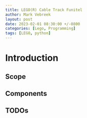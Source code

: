 ```yaml
---
title: LEGO(R) Cable Track Funitel
author: Mark Vebreek
layout: post
date: 2023-02-01 08:30:00 +/-0800
categories: [Lego, Programming]
tags: [LEGO, python]
---
```


# Introduction


## Scope


## Components


## TODOs

